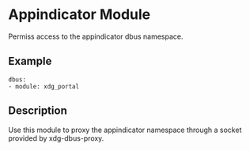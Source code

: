 # Appindicator Module

Permiss access to the appindicator dbus namespace.

## Example

```
dbus:
- module: xdg_portal
```

## Description

Use this module to proxy the appindicator namespace through a socket provided by xdg-dbus-proxy.
